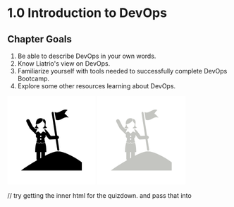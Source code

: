 # 1.0 Introduction to DevOps

## Chapter Goals

 1. Be able to describe DevOps in your own words.
 2. Know Liatrio's view on DevOps.
 3. Familiarize yourself with tools needed to successfully complete DevOps Bootcamp.
 4. Explore some other resources learning about DevOps.

![goals image](../../img/goals_light.svg ':size=100x100 :class=light-mode-icon :alt= goal image; light mode')
![goals image](../../img/goals_dark.svg ':size=100x100 :class=dark-mode-icon :alt= goal image; dark mode')

// try getting the inner html for the quizdown. and pass that into 
<div class="quizdown" id="quizdown">
    <div id="quiz-1.0.js" ></div>
</div>

<div id="config">
</div>
<div id="rawQuizdown"></div>
